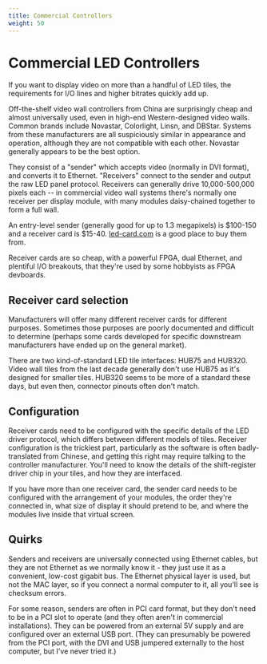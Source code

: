 ```yaml
---
title: Commercial Controllers
weight: 50
---
```

# Commercial LED Controllers

If you want to display video on more than a handful of LED tiles, the requirements for I/O lines and higher bitrates quickly add up.

Off-the-shelf video wall controllers from China are surprisingly cheap and almost universally used, even in high-end Western-designed video walls. Common brands include Novastar, Colorlight, Linsn, and DBStar. Systems from these manufacturers are all suspiciously similar in appearance and operation, although they are not compatible with each other. Novastar generally appears to be the best option.

They consist of a "sender" which accepts video (normally in DVI format), and converts it to Ethernet. "Receivers" connect to the sender and output the raw LED panel protocol. Receivers can generally drive 10,000-500,000 pixels each -- in commercial video wall systems there's normally one receiver per display module, with many modules daisy-chained together to form a full wall.

An entry-level sender (generally good for up to 1.3 megapixels) is $100-150 and a receiver card is $15-40. [led-card.com](https://www.led-card.com) is a good place to buy them from.

Receiver cards are so cheap, with a powerful FPGA, dual Ethernet, and plentiful I/O breakouts, that they're used by some hobbyists as FPGA devboards.

## Receiver card selection

Manufacturers will offer many different receiver cards for different purposes. Sometimes those purposes are poorly documented and difficult to determine (perhaps some cards developed for specific downstream manufacturers have ended up on the general market).

There are two kind-of-standard LED tile interfaces: HUB75 and HUB320. Video wall tiles from the last decade generally don't use HUB75 as it's designed for smaller tiles. HUB320 seems to be more of a standard these days, but even then, connector pinouts often don't match.

## Configuration

Receiver cards need to be configured with the specific details of the LED driver protocol, which differs between different models of tiles. Receiver configuration is the trickiest part, particularly as the software is often badly-translated from Chinese, and getting this right may require talking to the controller manufacturer. You'll need to know the details of the shift-register driver chip in your tiles, and how they are interfaced.

If you have more than one receiver card, the sender card needs to be configured with the arrangement of your modules, the order they're connected in, what size of display it should pretend to be, and where the modules live inside that virtual screen.

## Quirks

Senders and receivers are universally connected using Ethernet cables, but they are not Ethernet as we normally know it - they just use it as a convenient, low-cost gigabit bus. The Ethernet physical layer is used, but not the MAC layer, so if you connect a normal computer to it, all you'll see is checksum errors.

For some reason, senders are often in PCI card format, but they don't need to be in a PCI slot to operate (and they often aren't in commercial installations). They can be powered from an external 5V supply and are configured over an external USB port. (They can presumably be powered from the PCI port, with the DVI and USB jumpered externally to the host computer, but I've never tried it.)